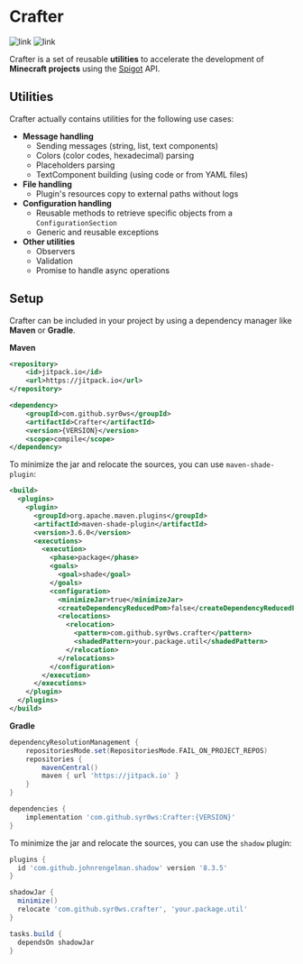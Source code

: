 # Crafter

![link](https://img.shields.io/badge/API-Spigot-blue) ![link](https://img.shields.io/badge/Version-1.17+-yellow)

Crafter is a set of reusable **utilities** to accelerate the development of **Minecraft projects** using the [Spigot](https://hub.spigotmc.org/javadocs/spigot/) API.

## Utilities

Crafter actually contains utilities for the following use cases:
- **Message handling**
  - Sending messages (string, list, text components)
  - Colors (color codes, hexadecimal) parsing
  - Placeholders parsing
  - TextComponent building (using code or from YAML files)
- **File handling**
  - Plugin's resources copy to external paths without logs
- **Configuration handling**
  - Reusable methods to retrieve specific objects from a `ConfigurationSection`
  - Generic and reusable exceptions
- **Other utilities**
  - Observers
  - Validation
  - Promise to handle async operations

## Setup

Crafter can be included in your project by using a dependency manager like **Maven** or **Gradle**.

**Maven**
```xml
<repository>
    <id>jitpack.io</id>
    <url>https://jitpack.io</url>
</repository>

<dependency>
    <groupId>com.github.syr0ws</groupId>
    <artifactId>Crafter</artifactId>
    <version>{VERSION}</version>
    <scope>compile</scope>
</dependency>
```

To minimize the jar and relocate the sources, you can use `maven-shade-plugin`:
```xml
<build>
  <plugins>
    <plugin>
      <groupId>org.apache.maven.plugins</groupId>
      <artifactId>maven-shade-plugin</artifactId>
      <version>3.6.0</version>
      <executions>
        <execution>
          <phase>package</phase>
          <goals>
            <goal>shade</goal>
          </goals>
          <configuration>
            <minimizeJar>true</minimizeJar>
            <createDependencyReducedPom>false</createDependencyReducedPom>
            <relocations>
              <relocation>
                <pattern>com.github.syr0ws.crafter</pattern>
                <shadedPattern>your.package.util</shadedPattern>
              </relocation>
            </relocations>
          </configuration>
        </execution>
      </executions>
    </plugin>
  </plugins>
</build>
```

**Gradle**
```groovy
dependencyResolutionManagement {
    repositoriesMode.set(RepositoriesMode.FAIL_ON_PROJECT_REPOS)
    repositories {
        mavenCentral()
        maven { url 'https://jitpack.io' }
    }
}

dependencies {
    implementation 'com.github.syr0ws:Crafter:{VERSION}'
}
```
To minimize the jar and relocate the sources, you can use the `shadow` plugin:
```groovy
plugins {
  id 'com.github.johnrengelman.shadow' version '8.3.5'
}

shadowJar {
  minimize()
  relocate 'com.github.syr0ws.crafter', 'your.package.util'
}

tasks.build {
  dependsOn shadowJar
}
```
